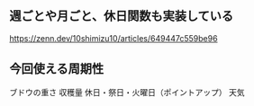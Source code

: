 ## 週ごとや月ごと、休日関数も実装している
https://zenn.dev/10shimizu10/articles/649447c559be96
## 今回使える周期性
ブドウの重さ
収穫量
休日・祭日・火曜日（ポイントアップ）
天気
